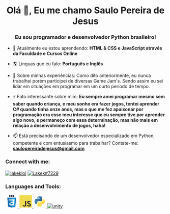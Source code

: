 <h1 align="center">Olá 👋, Eu me chamo Saulo Pereira de Jesus</h1>
<h3 align="center">Eu sou programador e desenvolvedor Python brasileiro!</h3>

- 🌱 Atualmente eu estou aprendendo: **HTML & CSS e JavaScript através da Faculdade e Cursos Online**

- 🌎 Linguas que eu falo: **Português e Inglês**

- 📄 Sobre minhas experiências: Como dito anteriormente, eu nunca trabalhei porém participei de diversas Game Jam's. Sendo assim eu sei lidar em situações em programar em um curto período de tempo.

- ⚡ Fato interessante sobre mim: **Eu sempre amei programar mesmo sem saber quando criança, e meu sonho era fazer jogos, tentei aprender C# quando tinha onze anos, mas o que me fez apaixonar por programação era esse meu interesse que eu sempre tive por aprender algo novo, e permaneço com essa determinação, mas não mais em relação a desenvolvimento de jogos, haha!**

- 📫 Está precisando de um desenvolvedor especializado em Python, competente e com entusiasmo para trabalhar? Contate-me: **saulopereiradejesus@gmail.com**

<h3 align="left">Connect with me:</h3>
<p align="left">
<a href="https://instagram.com/lakeklol" target="blank"><img align="center" src="https://raw.githubusercontent.com/rahuldkjain/github-profile-readme-generator/master/src/images/icons/Social/instagram.svg" alt="lakeklol" height="30" width="40" /></a>
<a href="https://discord.gg/Lakek#7229" target="blank"><img align="center" src="https://raw.githubusercontent.com/rahuldkjain/github-profile-readme-generator/master/src/images/icons/Social/discord.svg" alt="Lakek#7229" height="30" width="40" /></a>
</p>

<h3 align="left">Languages and Tools:</h3>
<p align="left"> <a href="https://www.w3schools.com/css/" target="_blank" rel="noreferrer"> <img src="https://raw.githubusercontent.com/devicons/devicon/master/icons/css3/css3-original-wordmark.svg" alt="css3" width="40" height="40"/> </a> <a src="https://raw.githubusercontent.com/devicons/devicon/master/icons/html5/html5-original-wordmark.svg" alt="html5" width="40" height="40"/> </a> <a href="https://developer.mozilla.org/en-US/docs/Web/JavaScript" target="_blank" rel="noreferrer"> <img src="https://raw.githubusercontent.com/devicons/devicon/master/icons/javascript/javascript-original.svg" alt="javascript" width="40" height="40"/> </a> <a href="https://www.photoshop.com/en" target="_blank" rel="noreferrer"> <img src="https://raw.githubusercontent.com/devicons/devicon/master/icons/python/python-original.svg" alt="python" width="40" height="40"/> </a> <a href="https://unity.com/" target="_blank" rel="noreferrer"> <img src="https://www.vectorlogo.zone/logos/unity3d/unity3d-icon.svg" alt="unity" width="40" height="40"/> </a> </p>
